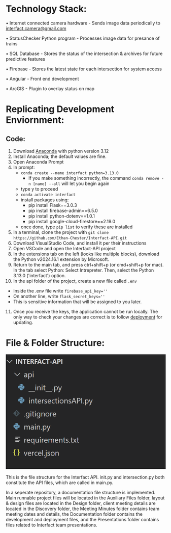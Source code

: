 
# Technology Stack: 

  • Internet connected camera hardware - Sends image data periodically to interfact.camera@gmail.com
  
  • StatusChecker Python program - Processes image data for presance of trains
  
  • SQL Database - Stores the status of the intersection & archives for future predictive features
  
  • Firebase - Stores the latest state for each intersection for system access
  
  • Angular - Front end development
  
  • ArcGIS - Plugin to overlay status on map


# Replicating Development Enviornment: 

## Code:
1. Download [Anaconda](https://www.anaconda.com/download/success) with python version 3.12
2. Install Anaconda; the default values are fine.
3. Open Anaconda Prompt
4. In prompt:
   * `conda create --name interfact python=3.13.0`
     * If you make something incorrectly, the command `conda remove -n [name] --all` will let you begin again
   *  type y to proceed
   * `conda activate interfact`
   * install packages using:
      * pip install ﻿Flask==3.0.3
      * pip install firebase-admin==6.5.0
      * pip install python-dotenv==1.0.1
      * pip install google-cloud-firestore==2.19.0
    * once done, type `pip list` to verify these are installed
5. In a terminal, clone the project with `git clone https://github.com/Ethan-Chester/Interfact-API.git`
6. Download VisualStudio Code, and install it per their instructions
7. Open VSCode and open the Interfact-API project
8. In the extensions tab on the left (looks like multiple blocks), download the Python
v2024.16.1 extension by Microsoft.
9. Return to the main tab, and press ctrl+shift+p (or cmd+shift+p for mac). In the tab select Python: Select Intrepreter. Then, select the Python 3.13.0 ('interfact') option.
10. In the api folder of the project, create a new file called `.env`
  * Inside the .env file write `firebase_api_key=''`
  * On another line, write `flask_secret_keys=''`
  * This is sensitive information that will be assigned to you later. 
11. Once you receive the keys, the application cannot be run locally. The only way to check your changes are correct is to follow [deployment](deployment.md) for updating.


# File & Folder Structure: 

  ![files in VSCode: there is a folder called "api" that has the files __init__.py and intersections.py. Files outside the folder include .gitignore, main.py, requirements.txt, and vercel.json](initial_files.png)

This is the file structure for the Interfact API. init.py and intersection.py both constitute the API files, which are called in main.py.

In a seperate repository, a documentation file structure is implemented. Main runnable project files will be located in the Auxiliary Files folder, layout & design files are located in the Design folder, client meeting details are located in the Discovery folder, the Meeting Minutes folder contains team meeting dates and details, the Documentation folder contains the development and deployment files, and the Presentations folder contains files related to Interfact team presentations.
